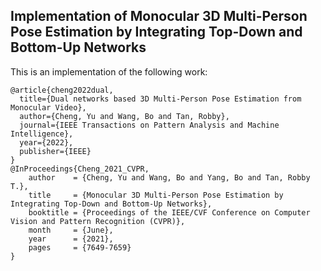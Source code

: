 ## Implementation of Monocular 3D Multi-Person Pose Estimation by Integrating Top-Down and Bottom-Up Networks


This is an implementation of the following work:
```
@article{cheng2022dual,
  title={Dual networks based 3D Multi-Person Pose Estimation from Monocular Video},
  author={Cheng, Yu and Wang, Bo and Tan, Robby},
  journal={IEEE Transactions on Pattern Analysis and Machine Intelligence},
  year={2022},
  publisher={IEEE}
}
@InProceedings{Cheng_2021_CVPR,
    author    = {Cheng, Yu and Wang, Bo and Yang, Bo and Tan, Robby T.},
    title     = {Monocular 3D Multi-Person Pose Estimation by Integrating Top-Down and Bottom-Up Networks},
    booktitle = {Proceedings of the IEEE/CVF Conference on Computer Vision and Pattern Recognition (CVPR)},
    month     = {June},
    year      = {2021},
    pages     = {7649-7659}
}
```
